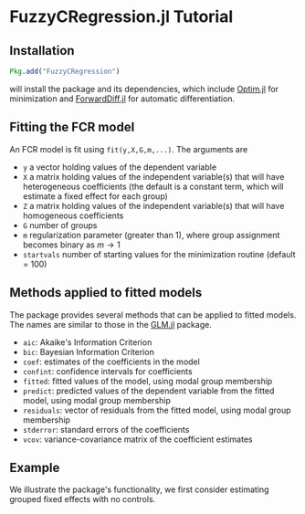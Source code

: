 # FuzzyCRegression.jl Tutorial

## Installation

```julia
Pkg.add("FuzzyCRegression")
```

will install the package and its dependencies, which include [Optim.jl](https://julianlsolvers.github.io/Optim.jl/stable/) for minimization and [ForwardDiff.jl](https://juliadiff.org/ForwardDiff.jl/stable/) for automatic differentiation.

## Fitting the FCR model

An FCR model is fit using `fit(y,X,G,m,...)`. The arguments are
  - `y` a vector holding values of the dependent variable
  - `X` a matrix holding values of the independent variable(s) that will have heterogeneous coefficients (the default is a constant term, which will estimate a fixed effect for each group)
  - `Z` a matrix holding values of the independent variable(s) that will have homogeneous coefficients
  - `G` number of groups
  - `m` regularization parameter (greater than 1), where group assignment becomes binary as $m \rightarrow 1$
  - `startvals` number of starting values for the minimization routine (default = 100)

 
 ## Methods applied to fitted models
 
 The package provides several methods that can be applied to fitted models. The names are similar to those in the [GLM.jl](https://juliastats.org/GLM.jl/stable/) package.
 
- `aic`: Akaike's Information Criterion
- `bic`: Bayesian Information Criterion
- `coef`: estimates of the coefficients in the model
- `confint`: confidence intervals for coefficients
- `fitted`: fitted values of the model, using modal group membership
- `predict`: predicted values of the dependent variable from the fitted model, using modal group membership
- `residuals`: vector of residuals from the fitted model, using modal group membership
- `stderror`: standard errors of the coefficients
- `vcov`: variance-covariance matrix of the coefficient estimates

## Example 

We illustrate the package's functionality, we first consider estimating grouped fixed effects with no controls. 


 
